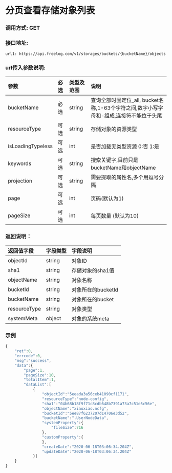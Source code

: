 # 分页查看存储对象列表


### 调用方式: GET

### 接口地址:

```
url1: https://api.freelog.com/v1/storages/buckets/{bucketName}/objects
```

### url传入参数说明:

| 参数 | 必选 | 类型及范围 | 说明 |
| :--- | :--- | :--- | :--- |
| bucketName | 必选 |string | 查询全部时固定位_all, bucket名称,1-63个字符之间,数字小写字母和-组成,连接符不能位于头尾 |
| resourceType |可选 |string | 存储对象的资源类型 |
| isLoadingTypeless |可选 |int | 是否加载无类型资源 0:否 1:是 |
| keywords |可选 |string | 搜索关键字,目前只是bucketName和objectName |
| projection | 可选 | string | 需要提取的属性名,多个用逗号分隔 |
| page | 可选 | int | 页码(默认为1) |
| pageSize |可选 |int | 每页数量 (默认为10) |


### 返回说明：

| 返回值字段 | 字段类型 | 字段说明 |
| :--- | :--- | :--- |
| objectId | string | 对象ID |
| sha1 | string | 存储对象的sha1值 |
| objectName | string | 对象名称 |
| bucketId | string | 对象所在的bucketId |
| bucketName | string | 对象所在的bucket |
| resourceType | string | 对象类型 |
| systemMeta | object | 对象的系统meta |

### 示例

```js
{
    "ret":0,
    "errcode":0,
    "msg":"success",
    "data":{
        "page":1,
        "pageSize":10,
        "totalItem":1,
        "dataList":[
            {
                "objectId":"5eeada3a56ceb41090cf1171",
                "resourceType":"node-config",
                "sha1":"04b68b18f9f71c8cdb648b7391a73a7c51e5c56e",
                "objectName":"xiaoxiao.ncfg",
                "bucketId":"5ee87f6237207d14706e3d52",
                "bucketName":".UserNodeData",
                "systemProperty":{
                    "fileSize":716
                },
                "customProperty":{
                },
                "createDate":"2020-06-18T03:06:34.204Z",
                "updateDate":"2020-06-18T03:06:34.204Z"
            }]
    }
}

```